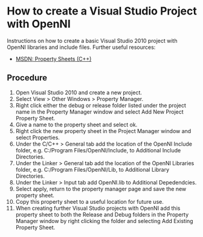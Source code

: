 # How to create a Visual Studio Project with OpenNI #

Instructions on how to create a basic Visual Studio 2010 project with OpenNI libraries and include files. Further useful resources:

  * [MSDN: Property Sheets (C++)](http://msdn.microsoft.com/en-us/library/a4xbdz1e)

## Procedure ##

  1. Open Visual Studio 2010 and create a new project.
  1. Select View > Other Windows > Property Manager.
  1. Right click either the debug or release folder listed under the project name in the Property Manager window and select Add New Project Property Sheet.
  1. Give a name to the property sheet and select ok.
  1. Right click the new property sheet in the Project Manager window and select Properties.
  1. Under the C/C++ > General tab add the location of the OpenNI Include folder, e.g. C:/Program Files/OpenNI/Include, to Additional Include Directories.
  1. Under the Linker > General tab add the location of the OpenNI Libraries folder, e.g. C:/Program Files/OpenNI/Lib, to Additional Library Directories.
  1. Under the Linker > Input tab add OpenNI.lib to Additional Depedendcies.
  1. Select apply, return to the property manager page and save the new property sheet.
  1. Copy this property sheet to a useful location for future use.
  1. When creating further Visual Studio projects with OpenNI add this property sheet to both the Release and Debug folders in the Property Manager window by right clicking the folder and selecting Add Existing Property Sheet.